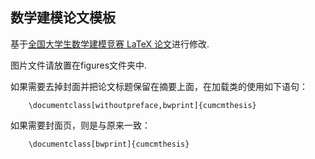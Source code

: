
## 数学建模论文模板

基于[全国大学生数学建模竞赛 LaTeX 论文](https://github.com/latexstudio/CUMCMThesis)进行修改.

图片文件请放置在figures文件夹中.


如果需要去掉封面并把论文标题保留在摘要上面，在加载类的使用如下语句：
```
    \documentclass[withoutpreface,bwprint]{cumcmthesis}
```
如果需要封面页，则是与原来一致：
```
    \documentclass[bwprint]{cumcmthesis}
```
